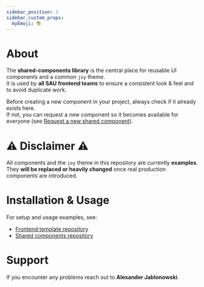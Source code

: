 ```yaml
---
sidebar_position: 1
sidebar_custom_props:
  myEmoji: 📚
---
```


# About

The **shared-components library** is the central place for reusable UI components and a common `joy` theme.  
It is used by **all SAU frontend teams** to ensure a consistent look & feel and to avoid duplicate work.

Before creating a new component in your project, always check if it already exists here.  
If not, you can request a new component so it becomes available for everyone (see [Request a new shared component](./request-shared-component.md)).

# ⚠️ Disclaimer ⚠️

All components and the `joy` theme in this repository are currently **examples**.  
They **will be replaced or heavily changed** once real production components are introduced.

# Installation & Usage

For setup and usage examples, see:  
- [Frontend template repository](https://github.com/Agile-Software-Engineering-25/frontend-template)  
- [Shared components repository](https://github.com/Agile-Software-Engineering-25/shared-components)  


# Support

If you encounter any problems reach out to **Alexander Jablonowski**.

